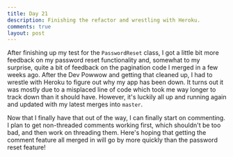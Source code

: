 ```yaml
---
title: Day 21
description: Finishing the refactor and wrestling with Heroku.
comments: true
layout: post
---
```

After finishing up my test for the `PasswordReset` class, I got a little bit more feedback on my password reset functionality and, somewhat to my surprise, quite a bit of feedback on the pagination code I merged in a few weeks ago. After the Dev Powwow and getting that cleaned up, I had to wrestle with Heroku to figure out why my app has been down. It turns out it was mostly due to a misplaced line of code which took me way longer to track down than it should have. However, it's luckily all up and running again and updated with my latest merges into `master`.

Now that I finally have that out of the way, I can finally start on commenting. I plan to get non-threaded comments working first, which shouldn't be too bad, and then work on threading them. Here's hoping that getting the comment feature all merged in will go by more quickly than the password reset feature!
